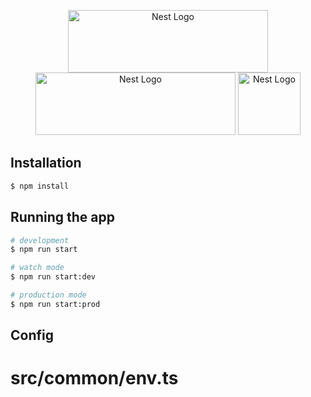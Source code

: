 <p align="center">
  <a href="https://graphql.org/" target="blank"><img height="100px" src="https://graphql.org/img/logo.svg" width="320" alt="Nest Logo" /></a>
  <a href="http://nestjs.com/" target="blank"><img height="100px"  src="https://nestjs.com/img/logo_text.svg" width="320" alt="Nest Logo" /></a>
  <a href="https://graphql.org/" target="blank"><img height="100px" src="https://www.postgresql.org/media/img/about/press/elephant.png" alt="Nest Logo" /></a>
</p>

## Installation

```bash
$ npm install
```

## Running the app

```bash
# development
$ npm run start

# watch mode
$ npm run start:dev

# production mode
$ npm run start:prod
```

## Config
# src/common/env.ts
